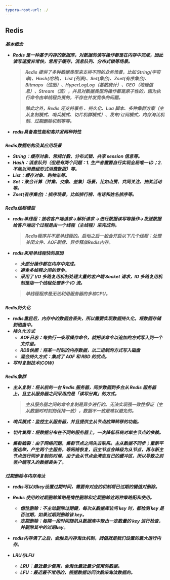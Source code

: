 ```yaml
---
typora-root-url: ./
---
```


## Redis

<h5>基本概念

- Redis 是一种基于内存的数据库，对数据的读写操作都是在内存中完成，因此**读写速度非常快**，常用于**缓存，消息队列、分布式锁等场景**。

  > Redis 提供了多种数据类型来支持不同的业务场景，比如 String(字符串)、Hash(哈希)、 List (列表)、Set(集合)、Zset(有序集合)、Bitmaps（位图）、HyperLogLog（基数统计）、GEO（地理信息）、Stream（流），并且对数据类型的操作都是**原子性**的，因为执行命令由单线程负责的，不存在并发竞争的问题。
  >
  > 除此之外，Redis 还支持**事务 、持久化、Lua 脚本、多种集群方案（主从复制模式、哨兵模式、切片机群模式）、发布/订阅模式，内存淘汰机制、过期删除机制**等等。



- redis具备高性能和高并发两种特性



<h5>Redis数据结构及其应用场景

- String：缓存对象、常规计数、分布式锁、共享 session 信息等。
- Hash：消息队列（但是有两个问题：1. 生产者需要自行实现全局唯一 ID；2. 不能以消费组形式消费数据）等。
- List：缓存对象、购物车等。
- Set：聚合计算（并集、交集、差集）场景，比如点赞、共同关注、抽奖活动等。
- Zset(有序集合)：排序场景，比如排行榜、电话和姓名排序等。



<h5>Redis线程模型

- redis单线程：**接收客户端请求->解析请求 ->进行数据读写等操作->发送数据给客户端**这个过程是由一个线程（主线程）来完成的。

  > Redis程序并不是单线程的。启动之后一般会开启以下几个线程：*处理关闭文件、AOF刷盘、异步释放Redis内存*。

- redis采用单线程快的原因

  - 大部分操作都在内存中完成。
  - 避免多线程之间的竞争。
  - 采用了 **I/O 多路复用机制**处理大量的客户端 Socket 请求，IO 多路复用机制是指一个线程处理多个 IO 流。

  > 单线程程序是无法利用服务器的多核CPU。



<h5>Redis持久化

- redis重启后，内存中的数据会丢失，所以需要实现数据持久化，将数据存储到磁盘中。
- 持久化方式
  - AOF日志：每执行一条写操作命令，就把该命令以追加的方式写入到一个文件里。
  - RDB快照：将某一时刻的内存数据，以二进制的方式写入磁盘
  - 混合持久方式：集成了 AOF 和 RBD 的优点。
- 写时复制技术(COW)



<h5>Redis集群

- 主从复制：将从前的一台 Redis 服务器，同步数据到多台从 Redis 服务器上，且主从服务器之间采用的是「读写分离」的方式。

  > 主从服务器之间的命令复制是**异步**进行的。无法实现强一致性保证（主从数据时时刻刻保持一致），数据不一致是难以避免的。

- 哨兵模式：监控主从服务器，并且提供**主从节点故障转移的功能。**

- 切片集群：将数据分布在不同的服务器上，一次降低系统对单主节点的依赖。

- 集群脑裂：由于网络问题，集群节点之间失去联系。主从数据不同步；重新平衡选举，产生两个主服务。等网络恢复，旧主节点会降级为从节点，再与新主节点进行同步复制的时候，由于会从节点会清空自己的缓冲区，所以导致之前客户端写入的数据丢失了。



<h5>过期删除与内存淘汰

- redis可以对key设置过期时间，需要有对应的机制将已过期的键值对删除。
- Redis 使用的过期删除策略是**惰性删除和定期删除**这两种策略配和使用。
  - 惰性删除：不主动删除过期键，每次从数据库访问 key 时，都检测 key 是否过期，如果过期则删除该 key。
  - 定期删除：每隔一段时间随机从数据库中取出一定数量的 key 进行检查，并删除其中的过期key。
- redis内存满了之后，会触发内存淘汰机制，阀值就是我们设置的最大运行内存。
- LRU与LFU

  - LRU：最近最少使用，会淘汰最近最少使用的数据。
  - LFU：最近最不常用的，根据数据访问次数来淘汰数据的。